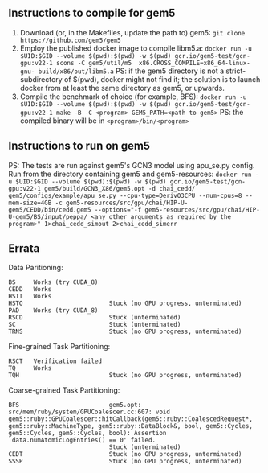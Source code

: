 ## Instructions to compile for gem5
1. Download (or, in the Makefiles, update the path to) gem5:
`git clone https://github.com/gem5/gem5`
2. Employ the published docker image to compile libm5.a:
`docker run -u $UID:$GID --volume $(pwd):$(pwd) -w $(pwd) gcr.io/gem5-test/gcn-gpu:v22-1 scons -C gem5/util/m5  x86.CROSS_COMPILE=x86_64-linux-gnu- build/x86/out/libm5.a`
PS: if the gem5 directory is not a strict-subdirectory of $(pwd), docker might not find it; the solution is to launch docker from at least the same directory as gem5, or upwards.
3. Compile the benchmark of choice (for example, BFS):
`docker run -u $UID:$GID --volume $(pwd):$(pwd) -w $(pwd) gcr.io/gem5-test/gcn-gpu:v22-1 make -B -C <program> GEM5_PATH=<path to gem5>`
PS: the compiled binary will be in `<program>/bin/<program>`

## Instructions to run on gem5
PS: The tests are run against gem5's GCN3 model using apu\_se.py config.
Run from the directory containing gem5 and gem5-resources:
`docker run -u $UID:$GID --volume $(pwd):$(pwd) -w $(pwd) gcr.io/gem5-test/gcn-gpu:v22-1 gem5/build/GCN3_X86/gem5.opt -d chai_cedd/ gem5/configs/example/apu_se.py --cpu-type=DerivO3CPU --num-cpus=8 --mem-size=4GB -c gem5-resources/src/gpu/chai/HIP-U-gem5/CEDD/bin/cedd.gem5 --options="-f gem5-resources/src/gpu/chai/HIP-U-gem5/BS/input/peppa/ <any other arguments as required by the program>" 1>chai_cedd_simout 2>chai_cedd_simerr`

## Errata
Data Paritioning:
```
BS     Works (try CUDA_8)
CEDD   Works
HSTI   Works
HSTO                        Stuck (no GPU progress, unterminated)
PAD    Works (try CUDA_8)
RSCD                        Stuck (unterminated)
SC                          Stuck (unterminated)
TRNS                        Stuck (no GPU progress, unterminated)
```
Fine-grained Task Partitioning:
```
RSCT   Verification failed
TQ     Works
TQH                         Stuck (no GPU progress, unterminated)
```
Coarse-grained Task Partitioning:
```
BFS                         gem5.opt: src/mem/ruby/system/GPUCoalescer.cc:607: void gem5::ruby::GPUCoalescer::hitCallback(gem5::ruby::CoalescedRequest*, gem5::ruby::MachineType, gem5::ruby::DataBlock&, bool, gem5::Cycles, gem5::Cycles, gem5::Cycles, bool): Assertion `data.numAtomicLogEntries() == 0' failed.
                            Stuck (unterminated)
CEDT                        Stuck (no GPU progress, unterminated)
SSSP                        Stuck (no GPU progress, unterminated)

```
